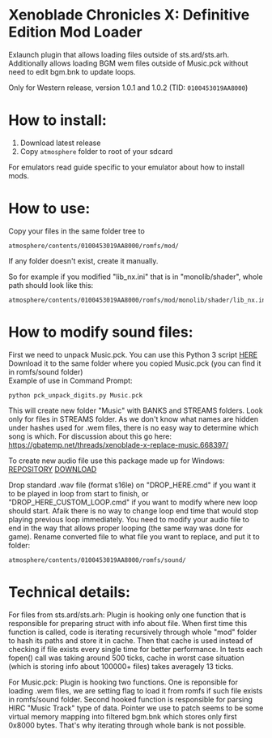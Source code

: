 # Xenoblade Chronicles X: Definitive Edition Mod Loader
Exlaunch plugin that allows loading files outside of sts.ard/sts.arh.<br>
Additionally allows loading BGM wem files outside of Music.pck without need to edit bgm.bnk to update loops.

Only for Western release, version 1.0.1 and 1.0.2 (TID: `0100453019AA8000`)

# How to install:
1. Download latest release
2. Copy `atmosphere` folder to root of your sdcard

For emulators read guide specific to your emulator about how to install mods.

# How to use:
Copy your files in the same folder tree to
```
atmosphere/contents/0100453019AA8000/romfs/mod/
```
If any folder doesn't exist, create it manually.

So for example if you modified "lib_nx.ini" that is in "monolib/shader", whole path should look like this:
```
atmosphere/contents/0100453019AA8000/romfs/mod/monolib/shader/lib_nx.ini
```

# How to modify sound files:
First we need to unpack Music.pck. You can use this Python 3 script [HERE](https://github.com/masagrator/NXGameScripts/blob/main/XenobladeChroniclesX/pck_unpack_digits.py)<br>
Download it to the same folder where you copied Music.pck (you can find it in romfs/sound folder)<br>
Example of use in Command Prompt:
```
python pck_unpack_digits.py Music.pck
```
This will create new folder "Music" with BANKS and STREAMS folders. Look only for files in STREAMS folder.
As we don't know what names are hidden under hashes used for .wem files, there is no easy way to determine which song is which. For discussion about this go here:<br>
https://gbatemp.net/threads/xenoblade-x-replace-music.668397/

To create new audio file use this package made up for Windows: [REPOSITORY](https://github.com/masagrator/NXGameScripts/tree/main/XenobladeChroniclesX/ConvertWavToRIFFOpus) [DOWNLOAD](https://downgit.github.io/#/home?url=https://github.com/masagrator/NXGameScripts/tree/main/XenobladeChroniclesX/ConvertWavToRIFFOpus)

Drop standard .wav file (format s16le) on "DROP_HERE.cmd" if you want it to be played in loop from start to finish, or "DROP_HERE_CUSTOM_LOOP.cmd" if you want to modify where new loop should start. Afaik there is no way to change loop end time that would stop playing previous loop immediately. You need to modify your audio file to end in the way that allows proper looping (the same way was done for game).
Rename converted file to what file you want to replace, and put it to folder:
```
atmosphere/contents/0100453019AA8000/romfs/sound/
```

# Technical details:
For files from sts.ard/sts.arh: Plugin is hooking only one function that is responsible for preparing struct with info about file.
When first time this function is called, code is iterating recursively through whole "mod" folder to hash its paths and store it in cache. Then that cache is used instead of checking if file exists every single time for better performance. In tests each fopen() call was taking around 500 ticks, cache in worst case situation (which is storing info about 100000+ files) takes averagely 13 ticks.

For Music.pck: Plugin is hooking two functions. One is reponsible for loading .wem files, we are setting flag to load it from romfs if such file exists in romfs/sound folder. Second hooked function is responsible for parsing HIRC "Music Track" type of data. Pointer we use to patch seems to be some virtual memory mapping into filtered bgm.bnk which stores only first 0x8000 bytes. That's why iterating through whole bank is not possible.
